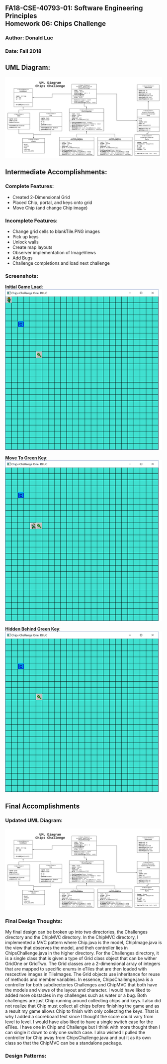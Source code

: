 FA18-CSE-40793-01: Software Engineering Principles  
Homework 06: Chips Challenge  
--------------------------------------------------
### Author: Donald Luc
### Date: Fall 2018


UML Diagram:
-----------
![](screenshots/ChipsChallengeUML.png)


Intermediate Accomplishments:  
----------------------------

### Complete Features:
- Created 2-Dimensional Grid
- Placed Chip, portal, and keys onto grid
- Move Chip (and change Chip image)


### Incomplete Features:
- Change grid cells to blankTile.PNG images
- Pick up keys
- Unlock walls
- Create map layouts
- Observer implementation of ImageViews
- Add Bugs
- Challenge completions and load next challenge


### Screenshots:
__Initial Game Load__:
![](screenshots/chip_init.png)


__Move To Green Key__:
![](screenshots/chip_next.png)


__Hidden Behind Green Key__:
![](screenshots/chip_hidden.png)


Final Accomplishments  
---------------------

### Updated UML Diagram: 
![](screenshots/ChipsChallengeUML.png)  


### Final Design Thoughts:  
My final design can be broken up into two directories, the Challenges directory and the ChipMVC directory. In the ChipMVC directory, I implemented a MVC pattern where Chip.java is the model, ChipImage.java is the view that observes the model, and theh controller lies in ChipsChallenge.java in the higher directory. For the Challenges directory, it is a single class that is given a type of Grid class object that can be wither GridOne or GridTwo. The Grid classes are a 2-dimensional array of integers that are mapped to specific enums in eTiles that are then loaded with rescective images in TileImages. The Grid objects use inheritance for reuse of methods and member variables. In essence, ChipsChallenge.java is a controller for both subdirectories Challenges and ChipMVC that both have the models and views of the layout and character.
I would have liked to added more obstacles in my challenges such as water or a bug. Both challenges are just Chip running around collecting chips and keys. I also did not realize that Chip must collect all chips before finishing the game and as a result my game allows Chip to finish with only collecting the keys. That is why I added a scoreboard text since I thought the score could vary from level to level. I would have also liked to have a single switch case for the eTiles. I have one in Chip and Challenge but I think with more thought then I can single it down to only one switch case. I also wished I pulled the controller for Chip away from ChipsChallenge.java and put it as its own class so that the ChipMVC can be a standalone package.


### Design Patterns:

